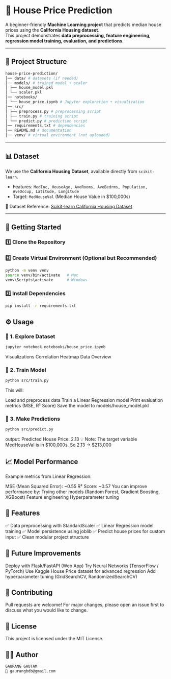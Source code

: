 # 🏡 House Price Prediction

A beginner-friendly **Machine Learning project** that predicts median house prices using the **California Housing dataset**.  
This project demonstrates **data preprocessing, feature engineering, regression model training, evaluation, and predictions**.  

---

## 📂 Project Structure
```bash
house-price-prediction/
│── data/ # datasets (if needed)
│── models/ # trained model + scaler
│ ├── house_model.pkl
│ └── scaler.pkl
│── notebooks/
│ └── house_price.ipynb # Jupyter exploration + visualization
│── src/
│ ├── preprocess.py # preprocessing script
│ ├── train.py # training script
│ └── predict.py # prediction script
│── requirements.txt # dependencies
│── README.md # documentation
│── venv/ # virtual environment (not uploaded)
```

---

## 📊 Dataset

We use the **California Housing Dataset**, available directly from `scikit-learn`.  
- Features: `MedInc, HouseAge, AveRooms, AveBedrms, Population, AveOccup, Latitude, Longitude`  
- Target: `MedHouseVal` (Median House Value in $100,000s)  

📎 Dataset Reference: [Scikit-learn California Housing Dataset](https://scikit-learn.org/stable/datasets/real_world.html#california-housing-dataset)

---

## 🚀 Getting Started

### 1️⃣ Clone the Repository

### 2️⃣ Create Virtual Environment (Optional but Recommended)
```bash
python -m venv venv
source venv/bin/activate   # Mac
venv\Scripts\activate      # Windows
```

### 3️⃣ Install Dependencies
```bash
pip install -r requirements.txt
```
## ⚙️ Usage
### 🔹 1. Explore Dataset
```bash
jupyter notebook notebooks/house_price.ipynb
```
Visualizations
Correlation Heatmap
Data Overview

### 🔹 2. Train Model
```bash
python src/train.py
```
This will:

Load and preprocess data
Train a Linear Regression model
Print evaluation metrics (MSE, R² Score)
Save the model to models/house_model.pkl

### 🔹 3. Make Predictions
```bash
python src/predict.py
```
output:
Predicted House Price: 2.13
💡 Note: The target variable MedHouseVal is in $100,000s.
So 2.13 → $213,000

## 📈 Model Performance
Example metrics from Linear Regression:

MSE (Mean Squared Error): ~0.55
R² Score: ~0.57
You can improve performance by:
Trying other models (Random Forest, Gradient Boosting, XGBoost)
Feature engineering
Hyperparameter tuning

## 📌 Features
✅ Data preprocessing with StandardScaler
✅ Linear Regression model training
✅ Model persistence using joblib
✅ Predict house prices for custom input
✅ Clean modular project structure

## 🔮 Future Improvements
Deploy with Flask/FastAPI (Web App)
Try Neural Networks (TensorFlow / PyTorch)
Use Kaggle House Price dataset for advanced regression
Add hyperparameter tuning (GridSearchCV, RandomizedSearchCV)

## 🤝 Contributing
Pull requests are welcome! For major changes, please open an issue first to discuss what you would like to change.

## 📜 License
This project is licensed under the MIT License.

## 👨‍💻 Author
```bash
GAURANG GAUTAM
📧 gaurangbdb@gmail.com
```
